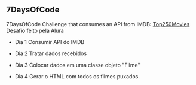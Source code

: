 ## 7DaysOfCode
7DaysOfCode Challenge that consumes an API from IMDB: [Top250Movies](https://imdb-api.com/api#Top250Movies-header)
Desafio feito pela Alura

- Dia 1
  Consumir API do IMDB

- Dia 2
  Tratar dados recebidos

- Dia 3
  Colocar dados em uma classe objeto "Filme"


- Dia 4
  Gerar o HTML com todos os filmes puxados.


